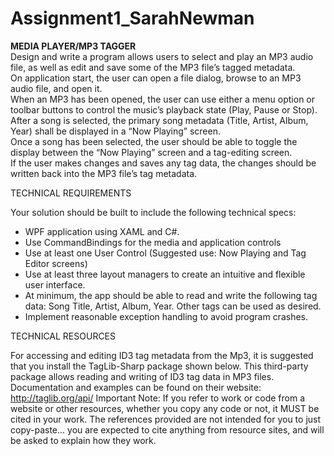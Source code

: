 # Assignment1_SarahNewman
**MEDIA PLAYER/MP3 TAGGER**  
Design and write a program allows users to select and play an MP3 audio file, as well as edit and save some of the
MP3 file’s tagged metadata.  
On application start, the user can open a file dialog, browse to an MP3 audio file, and open it.  
When an MP3 has been opened, the user can use either a menu option or toolbar buttons to control the music’s playback state
(Play, Pause or Stop).  
After a song is selected, the primary song metadata (Title, Artist, Album, Year) shall be
displayed in a “Now Playing” screen.  
Once a song has been selected, the user should be able to toggle the display between the “Now Playing” screen
and a tag-editing screen.  
If the user makes changes and saves any tag data, the changes should be written back into the MP3 file’s tag metadata.


TECHNICAL REQUIREMENTS

Your solution should be built to include the following technical specs:
* WPF application using XAML and C#.
* Use CommandBindings for the media and application controls
* Use at least one User Control (Suggested use: Now Playing and Tag Editor screens)
* Use at least three layout managers to create an intuitive and flexible user interface.
* At minimum, the app should be able to read and write the following tag data: Song Title, Artist, Album, Year. Other tags can be used as desired.
* Implement reasonable exception handling to avoid program crashes.


TECHNICAL RESOURCES

For accessing and editing ID3 tag metadata from the Mp3, it is suggested that you install the TagLib-Sharp package
shown below. This third-party package allows reading and writing of ID3 tag data in MP3 files. Documentation and
examples can be found on their website: http://taglib.org/api/
Important Note: If you refer to work or code from a website or other resources, whether you copy any code or
not, it MUST be cited in your work. The references provided are not intended for you to just copy-paste... you are
expected to cite anything from resource sites, and will be asked to explain how they work.
